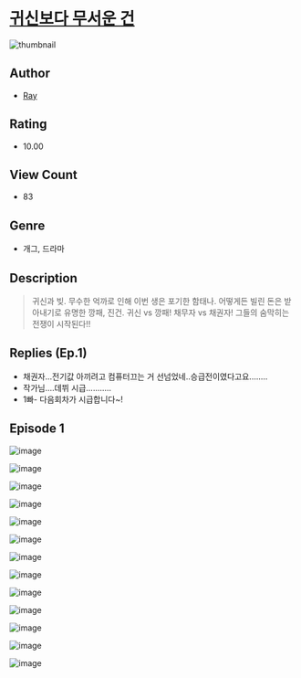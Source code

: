 # [귀신보다 무서운 건](https://comic.naver.com/challenge/list?titleId=810686)
![thumbnail](https://image-comic.pstatic.net/user_contents_data/challenge_comic/2023/05/24/320494/upload_7161960792700772657_480x623.jpeg)

## Author
- [Ray](https://comic.naver.com/artistTitle?id=320494)

## Rating
- 10.00

## View Count
- 83

## Genre
- 개그, 드라마

## Description
> 귀신과 빚. 무수한 억까로 인해 이번 생은 포기한 함태나. 어떻게든 빌린 돈은 받아내기로 유명한 깡패, 진건. 귀신 vs 깡패! 채무자 vs 채권자! 그들의 숨막히는 전쟁이 시작된다!!

## Replies (Ep.1)
- 채권자...전기값 아끼려고 컴퓨터끄는 거 선넘었네..승급전이였다고요........
- 작가님....데뷔 시급...........
- 1빠- 다음회차가 시급합니다~!

## Episode 1
![image](https://image-comic.pstatic.net/user_contents_data/challenge_comic/2023/05/24/320494/upload_3618469910138152037.jpeg)

![image](https://image-comic.pstatic.net/user_contents_data/challenge_comic/2023/05/24/320494/upload_7220787748593349729.jpeg)

![image](https://image-comic.pstatic.net/user_contents_data/challenge_comic/2023/05/24/320494/upload_3906645323475597154.jpeg)

![image](https://image-comic.pstatic.net/user_contents_data/challenge_comic/2023/05/24/320494/upload_7017843402179043890.jpeg)

![image](https://image-comic.pstatic.net/user_contents_data/challenge_comic/2023/05/24/320494/upload_3834023671432755297.jpeg)

![image](https://image-comic.pstatic.net/user_contents_data/challenge_comic/2023/05/24/320494/upload_7221303415299062070.jpeg)

![image](https://image-comic.pstatic.net/user_contents_data/challenge_comic/2023/05/24/320494/upload_7292563876358611763.jpeg)

![image](https://image-comic.pstatic.net/user_contents_data/challenge_comic/2023/05/24/320494/upload_3631371588117671992.jpeg)

![image](https://image-comic.pstatic.net/user_contents_data/challenge_comic/2023/05/24/320494/upload_7076344021336405297.jpeg)

![image](https://image-comic.pstatic.net/user_contents_data/challenge_comic/2023/05/24/320494/upload_3473792867291443814.jpeg)

![image](https://image-comic.pstatic.net/user_contents_data/challenge_comic/2023/05/24/320494/upload_3847309054023328562.jpeg)

![image](https://image-comic.pstatic.net/user_contents_data/challenge_comic/2023/05/24/320494/upload_3847252974618359351.jpeg)

![image](https://image-comic.pstatic.net/user_contents_data/challenge_comic/2023/05/24/320494/upload_4049406974972277605.jpeg)
